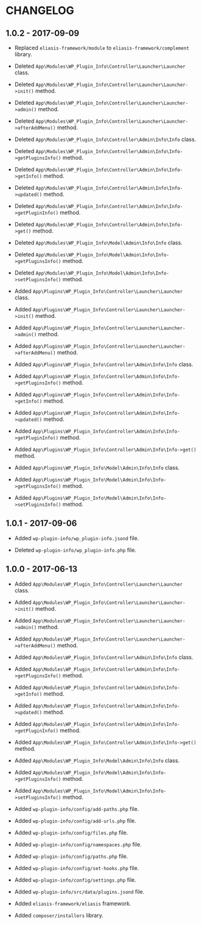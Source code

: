 # CHANGELOG

## 1.0.2 - 2017-09-09

* Replaced `eliasis-framework/module` to `eliasis-framework/complement` library.

* Deleted `App\Modules\WP_Plugin_Info\Controller\Launcher\Launcher` class.
* Deleted `App\Modules\WP_Plugin_Info\Controller\Launcher\Launcher->init()` method.
* Deleted `App\Modules\WP_Plugin_Info\Controller\Launcher\Launcher->admin()` method.
* Deleted `App\Modules\WP_Plugin_Info\Controller\Launcher\Launcher->afterAddMenu()` method.

* Deleted `App\Modules\WP_Plugin_Info\Controller\Admin\Info\Info` class.
* Deleted `App\Modules\WP_Plugin_Info\Controller\Admin\Info\Info->getPluginsInfo()` method.
* Deleted `App\Modules\WP_Plugin_Info\Controller\Admin\Info\Info->getInfo()` method.
* Deleted `App\Modules\WP_Plugin_Info\Controller\Admin\Info\Info->updated()` method.
* Deleted `App\Modules\WP_Plugin_Info\Controller\Admin\Info\Info->getPluginInfo()` method.
* Deleted `App\Modules\WP_Plugin_Info\Controller\Admin\Info\Info->get()` method.

* Deleted `App\Modules\WP_Plugin_Info\Model\Admin\Info\Info` class.
* Deleted `App\Modules\WP_Plugin_Info\Model\Admin\Info\Info->getPluginsInfo()` method.
* Deleted `App\Modules\WP_Plugin_Info\Model\Admin\Info\Info->setPluginsInfo()` method.

* Added `App\Plugins\WP_Plugin_Info\Controller\Launcher\Launcher` class.
* Added `App\Plugins\WP_Plugin_Info\Controller\Launcher\Launcher->init()` method.
* Added `App\Plugins\WP_Plugin_Info\Controller\Launcher\Launcher->admin()` method.
* Added `App\Plugins\WP_Plugin_Info\Controller\Launcher\Launcher->afterAddMenu()` method.

* Added `App\Plugins\WP_Plugin_Info\Controller\Admin\Info\Info` class.
* Added `App\Plugins\WP_Plugin_Info\Controller\Admin\Info\Info->getPluginsInfo()` method.
* Added `App\Plugins\WP_Plugin_Info\Controller\Admin\Info\Info->getInfo()` method.
* Added `App\Plugins\WP_Plugin_Info\Controller\Admin\Info\Info->updated()` method.
* Added `App\Plugins\WP_Plugin_Info\Controller\Admin\Info\Info->getPluginInfo()` method.
* Added `App\Plugins\WP_Plugin_Info\Controller\Admin\Info\Info->get()` method.

* Added `App\Plugins\WP_Plugin_Info\Model\Admin\Info\Info` class.
* Added `App\Plugins\WP_Plugin_Info\Model\Admin\Info\Info->getPluginsInfo()` method.
* Added `App\Plugins\WP_Plugin_Info\Model\Admin\Info\Info->setPluginsInfo()` method.

## 1.0.1 - 2017-09-06

* Added `wp-plugin-info/wp_plugin-info.jsond` file.

* Deleted `wp-plugin-info/wp_plugin-info.php` file.

## 1.0.0 - 2017-06-13

* Added `App\Modules\WP_Plugin_Info\Controller\Launcher\Launcher` class.
* Added `App\Modules\WP_Plugin_Info\Controller\Launcher\Launcher->init()` method.
* Added `App\Modules\WP_Plugin_Info\Controller\Launcher\Launcher->admin()` method.
* Added `App\Modules\WP_Plugin_Info\Controller\Launcher\Launcher->afterAddMenu()` method.

* Added `App\Modules\WP_Plugin_Info\Controller\Admin\Info\Info` class.
* Added `App\Modules\WP_Plugin_Info\Controller\Admin\Info\Info->getPluginsInfo()` method.
* Added `App\Modules\WP_Plugin_Info\Controller\Admin\Info\Info->getInfo()` method.
* Added `App\Modules\WP_Plugin_Info\Controller\Admin\Info\Info->updated()` method.
* Added `App\Modules\WP_Plugin_Info\Controller\Admin\Info\Info->getPluginInfo()` method.
* Added `App\Modules\WP_Plugin_Info\Controller\Admin\Info\Info->get()` method.

* Added `App\Modules\WP_Plugin_Info\Model\Admin\Info\Info` class.
* Added `App\Modules\WP_Plugin_Info\Model\Admin\Info\Info->getPluginsInfo()` method.
* Added `App\Modules\WP_Plugin_Info\Model\Admin\Info\Info->setPluginsInfo()` method.

* Added `wp-plugin-info/config/add-paths.php` file.
* Added `wp-plugin-info/config/add-urls.php` file.
* Added `wp-plugin-info/config/files.php` file.
* Added `wp-plugin-info/config/namespaces.php` file.
* Added `wp-plugin-info/config/paths.php` file.
* Added `wp-plugin-info/config/set-hooks.php` file.
* Added `wp-plugin-info/config/settings.php` file.

* Added `wp-plugin-info/src/data/plugins.jsond` file.

* Added `eliasis-framework/eliasis` framework.

* Added `composer/installers` library.
